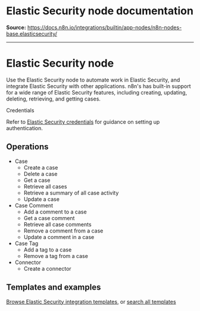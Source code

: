 # Elastic Security node documentation

**Source:** https://docs.n8n.io/integrations/builtin/app-nodes/n8n-nodes-base.elasticsecurity/

---

# Elastic Security node

Use the Elastic Security node to automate work in Elastic Security, and integrate Elastic Security with other applications. n8n's has built-in support for a wide range of Elastic Security features, including creating, updating, deleting, retrieving, and getting cases.

Credentials

Refer to [Elastic Security credentials](../../credentials/elasticsecurity/) for guidance on setting up authentication.

## Operations

- Case
  - Create a case
  - Delete a case
  - Get a case
  - Retrieve all cases
  - Retrieve a summary of all case activity
  - Update a case
- Case Comment
  - Add a comment to a case
  - Get a case comment
  - Retrieve all case comments
  - Remove a comment from a case
  - Update a comment in a case
- Case Tag
  - Add a tag to a case
  - Remove a tag from a case
- Connector
  - Create a connector

## Templates and examples

[Browse Elastic Security integration templates](https://n8n.io/integrations/elastic-security/), or [search all templates](https://n8n.io/workflows/)
